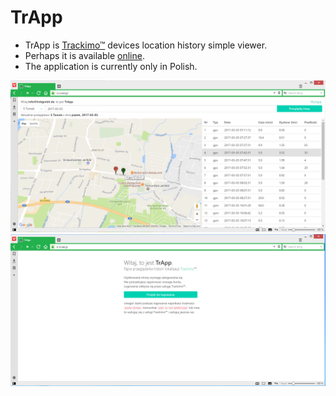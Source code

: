 # **TrApp**

* TrApp is <a href="http://trackimo.com/">Trackimo&trade;</a> devices location history simple viewer.  
* Perhaps it is available <a href="https://tr.nn44.pl/">online</a>.
* The application is currently only in Polish.

<img src="screenshots/1.png" alt="screenshot" width="620"/>

<img src="screenshots/0.png" alt="screenshot" width="620"/>
